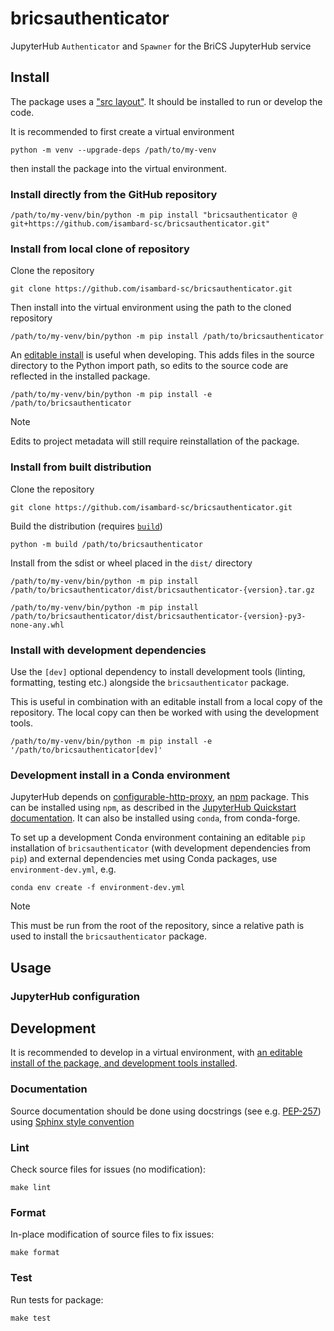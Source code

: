 # bricsauthenticator

JupyterHub `Authenticator` and `Spawner` for the BriCS JupyterHub service

## Install

The package uses a ["src layout"][layouts-python-packaging-user-guide]. It should be installed to run or develop the code.

[layouts-python-packaging-user-guide]: https://packaging.python.org/en/latest/discussions/src-layout-vs-flat-layout/

It is recommended to first create a virtual environment

```shell
python -m venv --upgrade-deps /path/to/my-venv
```

then install the package into the virtual environment.

### Install directly from the GitHub repository

```shell
/path/to/my-venv/bin/python -m pip install "bricsauthenticator @ git+https://github.com/isambard-sc/bricsauthenticator.git"
```

### Install from local clone of repository

Clone the repository

```shell
git clone https://github.com/isambard-sc/bricsauthenticator.git
```

Then install into the virtual environment using the path to the cloned repository

```shell
/path/to/my-venv/bin/python -m pip install /path/to/bricsauthenticator
```

An [editable install][editable-installs-pip-docs] is useful when developing. This adds files in the source directory to the Python import path, so edits to the source code are reflected in the installed package.

[editable-installs-pip-docs]: https://pip.pypa.io/en/stable/topics/local-project-installs/#editable-installs

```shell
/path/to/my-venv/bin/python -m pip install -e /path/to/bricsauthenticator
```

> [!NOTE]
> Edits to project metadata will still require reinstallation of the package.

### Install from built distribution

Clone the repository

```shell
git clone https://github.com/isambard-sc/bricsauthenticator.git
```

Build the distribution (requires [`build`][pypa-build-docs])

[pypa-build-docs]: https://build.pypa.io

```shell
python -m build /path/to/bricsauthenticator
```

Install from the sdist or wheel placed in the `dist/` directory

```shell
/path/to/my-venv/bin/python -m pip install /path/to/bricsauthenticator/dist/bricsauthenticator-{version}.tar.gz
```

```shell
/path/to/my-venv/bin/python -m pip install /path/to/bricsauthenticator/dist/bricsauthenticator-{version}-py3-none-any.whl
```

### Install with development dependencies

Use the `[dev]` optional dependency to install development tools (linting, formatting, testing etc.) alongside the `bricsauthenticator` package.

This is useful in combination with an editable install from a local copy of the repository. The local copy can then be worked with using the development tools.

```shell
/path/to/my-venv/bin/python -m pip install -e '/path/to/bricsauthenticator[dev]'
```

### Development install in a Conda environment

JupyterHub depends on [configurable-http-proxy][configurable-http-proxy-github], an [npm][npm-docs] package. This can be installed using `npm`, as described in the [JupyterHub Quickstart documentation][quickstart-jupyterhub-documentation]. It can also be installed using `conda`, from conda-forge.

To set up a development Conda environment containing an editable `pip` installation of `bricsauthenticator` (with development dependencies from `pip`) and external dependencies met using Conda packages, use `environment-dev.yml`, e.g.

[configurable-http-proxy-github]: https://github.com/jupyterhub/configurable-http-proxy
[npm-docs]: https://docs.npmjs.com/
[quickstart-jupyterhub-documentation]: https://jupyterhub.readthedocs.io/en/stable/tutorial/quickstart.html#installation

```shell
conda env create -f environment-dev.yml
```

> [!NOTE]
> This must be run from the root of the repository, since a relative path is used to install the `bricsauthenticator` package.

## Usage

<!-- TODO -->

### JupyterHub configuration

<!-- TODO -->

## Development

It is recommended to develop in a virtual environment, with [an editable install of the package, and development tools installed](#install-with-development-dependencies).

### Documentation
  
Source documentation should be done using docstrings (see e.g. [PEP-257][pep-257]) using [Sphinx style convention][sphinx-rtd-tutorial-docstrings]

[pep-257]: https://peps.python.org/pep-0257/
[sphinx-rtd-tutorial-docstrings]: https://sphinx-rtd-tutorial.readthedocs.io/en/latest/docstrings.html

### Lint

Check source files for issues (no modification):

```shell
make lint
```

### Format

In-place modification of source files to fix issues:

```shell
make format
```

### Test

Run tests for package:

```shell
make test
```
